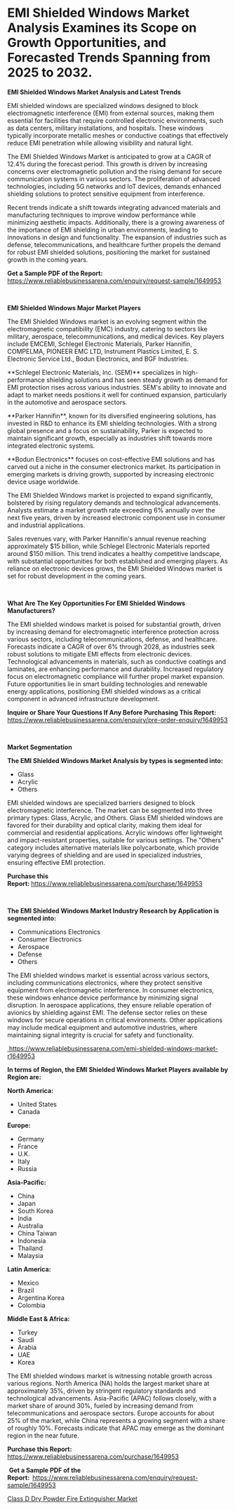 <p><h1>EMI Shielded Windows Market Analysis Examines its Scope on Growth Opportunities, and Forecasted Trends Spanning from 2025 to 2032.</h1></p><p><strong>EMI Shielded Windows Market Analysis and Latest Trends</strong></p>
<p><p>EMI shielded windows are specialized windows designed to block electromagnetic interference (EMI) from external sources, making them essential for facilities that require controlled electronic environments, such as data centers, military installations, and hospitals. These windows typically incorporate metallic meshes or conductive coatings that effectively reduce EMI penetration while allowing visibility and natural light.</p><p>The EMI Shielded Windows Market is anticipated to grow at a CAGR of 12.4% during the forecast period. This growth is driven by increasing concerns over electromagnetic pollution and the rising demand for secure communication systems in various sectors. The proliferation of advanced technologies, including 5G networks and IoT devices, demands enhanced shielding solutions to protect sensitive equipment from interference. </p><p>Recent trends indicate a shift towards integrating advanced materials and manufacturing techniques to improve window performance while minimizing aesthetic impacts. Additionally, there is a growing awareness of the importance of EMI shielding in urban environments, leading to innovations in design and functionality. The expansion of industries such as defense, telecommunications, and healthcare further propels the demand for robust EMI shielded solutions, positioning the market for sustained growth in the coming years.</p></p>
<p><strong>Get a Sample PDF of the Report:&nbsp;</strong> <a href="https://www.reliablebusinessarena.com/enquiry/request-sample/1649953?utm_campaign=2301&utm_medium=2&utm_source=Github&utm_content=ia&utm_term=17022025&utm_id=emi-shielded-windows">https://www.reliablebusinessarena.com/enquiry/request-sample/1649953</a></p>
<p>&nbsp;</p>
<p><strong>EMI Shielded Windows Major Market Players</strong></p>
<p><p>The EMI Shielded Windows market is an evolving segment within the electromagnetic compatibility (EMC) industry, catering to sectors like military, aerospace, telecommunications, and medical devices. Key players include EMCEMI, Schlegel Electronic Materials, Parker Hannifin, COMPELMA, PIONEER EMC LTD, Instrument Plastics Limited, E. S. Electronic Service Ltd., Bodun Electronics, and BGF Industries.</p><p>**Schlegel Electronic Materials, Inc. (SEM)** specializes in high-performance shielding solutions and has seen steady growth as demand for EMI protection rises across various industries. SEM's ability to innovate and adapt to market needs positions it well for continued expansion, particularly in the automotive and aerospace sectors.</p><p>**Parker Hannifin**, known for its diversified engineering solutions, has invested in R&D to enhance its EMI shielding technologies. With a strong global presence and a focus on sustainability, Parker is expected to maintain significant growth, especially as industries shift towards more integrated electronic systems.</p><p>**Bodun Electronics** focuses on cost-effective EMI solutions and has carved out a niche in the consumer electronics market. Its participation in emerging markets is driving growth, supported by increasing electronic device usage worldwide.</p><p>The EMI Shielded Windows market is projected to expand significantly, bolstered by rising regulatory demands and technological advancements. Analysts estimate a market growth rate exceeding 6% annually over the next five years, driven by increased electronic component use in consumer and industrial applications.</p><p>Sales revenues vary, with Parker Hannifin's annual revenue reaching approximately $15 billion, while Schlegel Electronic Materials reported around $150 million. This trend indicates a healthy competitive landscape, with substantial opportunities for both established and emerging players. As reliance on electronic devices grows, the EMI Shielded Windows market is set for robust development in the coming years.</p></p>
<p>&nbsp;</p>
<p><strong>What Are The Key Opportunities For EMI Shielded Windows Manufacturers?</strong></p>
<p><p>The EMI shielded windows market is poised for substantial growth, driven by increasing demand for electromagnetic interference protection across various sectors, including telecommunications, defense, and healthcare. Forecasts indicate a CAGR of over 6% through 2028, as industries seek robust solutions to mitigate EMI effects from electronic devices. Technological advancements in materials, such as conductive coatings and laminates, are enhancing performance and durability. Increased regulatory focus on electromagnetic compliance will further propel market expansion. Future opportunities lie in smart building technologies and renewable energy applications, positioning EMI shielded windows as a critical component in advanced infrastructure development.</p></p>
<p><strong>Inquire or Share Your Questions If Any Before Purchasing This Report:</strong> <a href="https://www.reliablebusinessarena.com/enquiry/pre-order-enquiry/1649953?utm_campaign=2301&utm_medium=2&utm_source=Github&utm_content=ia&utm_term=17022025&utm_id=emi-shielded-windows">https://www.reliablebusinessarena.com/enquiry/pre-order-enquiry/1649953</a></p>
<p>&nbsp;</p>
<p><strong>Market Segmentation</strong></p>
<p><strong>The EMI Shielded Windows Market Analysis by types is segmented into:</strong></p>
<p><ul><li>Glass</li><li>Acrylic</li><li>Others</li></ul></p>
<p><p>EMI shielded windows are specialized barriers designed to block electromagnetic interference. The market can be segmented into three primary types: Glass, Acrylic, and Others. Glass EMI shielded windows are favored for their durability and optical clarity, making them ideal for commercial and residential applications. Acrylic windows offer lightweight and impact-resistant properties, suitable for various settings. The "Others" category includes alternative materials like polycarbonate, which provide varying degrees of shielding and are used in specialized industries, ensuring effective EMI protection.</p></p>
<p><strong>Purchase this Report:&nbsp;</strong><a href="https://www.reliablebusinessarena.com/purchase/1649953?utm_campaign=2301&utm_medium=2&utm_source=Github&utm_content=ia&utm_term=17022025&utm_id=emi-shielded-windows">https://www.reliablebusinessarena.com/purchase/1649953</a></p>
<p>&nbsp;</p>
<p><strong>The EMI Shielded Windows Market Industry Research by Application is segmented into:</strong></p>
<p><ul><li>Communications Electronics</li><li>Consumer Electronics</li><li>Aerospace</li><li>Defense</li><li>Others</li></ul></p>
<p><p>The EMI shielded windows market is essential across various sectors, including communications electronics, where they protect sensitive equipment from electromagnetic interference. In consumer electronics, these windows enhance device performance by minimizing signal disruption. In aerospace applications, they ensure reliable operation of avionics by shielding against EMI. The defense sector relies on these windows for secure operations in critical environments. Other applications may include medical equipment and automotive industries, where maintaining signal integrity is crucial for safety and functionality.</p></p>
<p><a href="https://www.reliablebusinessarena.com/emi-shielded-windows-market-r1649953?utm_campaign=2301&utm_medium=2&utm_source=Github&utm_content=ia&utm_term=17022025&utm_id=emi-shielded-windows">&nbsp;https://www.reliablebusinessarena.com/emi-shielded-windows-market-r1649953</a></p>
<p><strong>In terms of Region, the EMI Shielded Windows Market Players available by Region are:</strong></p>
<p>
    <p> <strong> North America: </strong>
        <ul>
            <li>United States</li>
            <li>Canada</li>
        </ul>
        </p> 
    <p> <strong> Europe: </strong>
        <ul>
            <li>Germany</li>
            <li>France</li>
            <li>U.K.</li>
            <li>Italy</li>
            <li>Russia</li>
        </ul>
        </p> 
    <p> <strong> Asia-Pacific: </strong>
        <ul>
            <li>China</li>
            <li>Japan</li>
            <li>South Korea</li>
            <li>India</li>
            <li>Australia</li>
            <li>China Taiwan</li>
            <li>Indonesia</li>
            <li>Thailand</li>
            <li>Malaysia</li>
        </ul>
        </p> 
    <p> <strong> Latin America: </strong>
        <ul>
            <li>Mexico</li>
            <li>Brazil</li>
            <li>Argentina Korea</li>
            <li>Colombia</li>
        </ul>
        </p> 
    <p> <strong> Middle East & Africa: </strong>
        <ul>
            <li>Turkey</li>
            <li>Saudi</li>
            <li>Arabia</li>
            <li>UAE</li>
            <li>Korea</li>
        </ul>
    </p>
    </p>
<p><p>The EMI shielded windows market is witnessing notable growth across various regions. North America (NA) holds the largest market share at approximately 35%, driven by stringent regulatory standards and technological advancements. Asia-Pacific (APAC) follows closely, with a market share of around 30%, fueled by increasing demand from telecommunications and aerospace sectors. Europe accounts for about 25% of the market, while China represents a growing segment with a share of roughly 10%. Forecasts indicate that APAC may emerge as the dominant region in the near future.</p></p>
<p><strong>Purchase this Report: </strong><a href="https://www.reliablebusinessarena.com/purchase/1649953?utm_campaign=2301&utm_medium=2&utm_source=Github&utm_content=ia&utm_term=17022025&utm_id=emi-shielded-windows">https://www.reliablebusinessarena.com/purchase/1649953</a></p>
<p>&nbsp;<strong>Get a Sample PDF of the Report:&nbsp;&nbsp;</strong><a href="https://www.reliablebusinessarena.com/enquiry/request-sample/1649953?utm_campaign=2301&utm_medium=2&utm_source=Github&utm_content=ia&utm_term=17022025&utm_id=emi-shielded-windows">https://www.reliablebusinessarena.com/enquiry/request-sample/1649953</a></p>
<p><strong></strong></p>
<p><p><a href="https://github.com/sholympia197070/Market-Research-Report-List-1/blob/main/class-d-dry-powder-fire-extinguisher-market.md?utm_campaign=2301&utm_medium=2&utm_source=Github&utm_content=ia&utm_term=17022025&utm_id=emi-shielded-windows">Class D Dry Powder Fire Extinguisher Market</a></p></p>